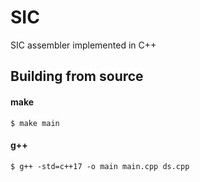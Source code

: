 # SIC

SIC assembler implemented in C++

## Building from source

#### make

    $ make main

#### g++

    $ g++ -std=c++17 -o main main.cpp ds.cpp
